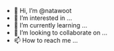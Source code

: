 - 👋 Hi, I’m @natawoot
- 👀 I’m interested in ...
- 🌱 I’m currently learning ...
- 💞️ I’m looking to collaborate on ...
- 📫 How to reach me ...

<!---
natawoot/natawoot is a ✨ special ✨ repository because its `README.md` (this file) appears on your GitHub profile.
You can click the Preview link to take a look at your changes.
--->
